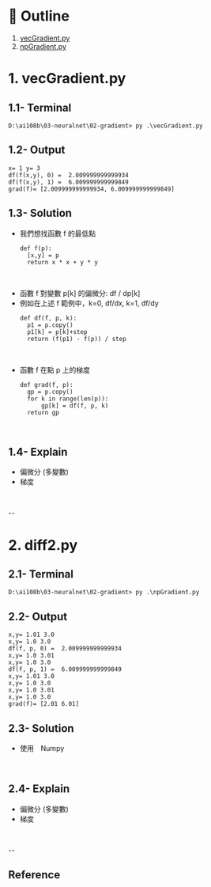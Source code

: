 # :eyes: Outline
1. [vecGradient.py](vecGradient.py)
2. [npGradient.py](npGradient.py)

# 1. vecGradient.py
## 1.1- Terminal
```
D:\ai108b\03-neuralnet\02-gradient> py .\vecGradient.py
```

## 1.2- Output
```
x= 1 y= 3
df(f(x,y), 0) =  2.009999999999934
df(f(x,y), 1) =  6.009999999999849
grad(f)= [2.009999999999934, 6.009999999999849]
```

## 1.3- Solution
* 我們想找函數 f 的最低點
  ```
  def f(p):
    [x,y] = p
    return x * x + y * y
  ```
<br>

* 函數 f 對變數 p[k] 的偏微分: df / dp[k]
* 例如在上述 f 範例中，k=0, df/dx, k=1, df/dy
  ```
  def df(f, p, k):
    p1 = p.copy()
    p1[k] = p[k]+step
    return (f(p1) - f(p)) / step
  ```
<br>

* 函數 f 在點 p 上的梯度
  ```
  def grad(f, p):
    gp = p.copy()
    for k in range(len(p)):
        gp[k] = df(f, p, k)
    return gp
  ```
<br>


## 1.4- Explain
* 偏微分 (多變數)
* 梯度
<br>


--

# 2. diff2.py
## 2.1- Terminal
```
D:\ai108b\03-neuralnet\02-gradient> py .\npGradient.py
```

## 2.2- Output
```
x,y= 1.01 3.0
x,y= 1.0 3.0
df(f, p, 0) =  2.009999999999934
x,y= 1.0 3.01
x,y= 1.0 3.0
df(f, p, 1) =  6.009999999999849
x,y= 1.01 3.0
x,y= 1.0 3.0
x,y= 1.0 3.01
x,y= 1.0 3.0
grad(f)= [2.01 6.01]
```

## 2.3- Solution
* 使用　Numpy
<br>


## 2.4- Explain
* 偏微分 (多變數)
* 梯度
<br>

--

## Reference



